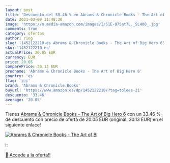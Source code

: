 ```yaml
---
layout: post
title: 'Descuento del 33.46 % en Abrams & Chronicle Books - The Art of Bi'
date: 2021-03-09 11:48:20
image: 'https://m.media-amazon.com/images/I/51E-O75at7L._SL400_.jpg'
comments: true
category: ofertas
author: ring
slug: '1452122210-es Abrams & Chronicle Books - The Art of Big Hero 6'
sku: '1452122210-es'
actualPrice: 20.05 EUR
currency: EUR
price: 20.05
comparePrice: 30.13 EUR
prodname: 'Abrams & Chronicle Books - The Art of Big Hero 6'
country: 'es'
flag: '🇪🇸'
brand: 'Abrams & Chronicle Books'
buyurl: 'https://www.amazon.es/dp/1452122210/?tag=tolees-21'
descuento: '33.46'
average: '20.05'
---
```


Tienes [Abrams & Chronicle Books - The Art of Big Hero 6](https://www.amazon.es/dp/1452122210/?tag=tolees-21) con un 33.46 % de descuento con precio de oferta de 20.05 EUR (original: 30.13 EUR) en el siguiente enlace!

[![Abrams & Chronicle Books - The Art of Bi](https://m.media-amazon.com/images/I/51E-O75at7L._SL400_.jpg)](https://www.amazon.es/dp/1452122210/?tag=tolees-21)

ℹ️:


[🛒 Accede a la oferta!!](https://www.amazon.es/dp/1452122210/?tag=tolees-21)
